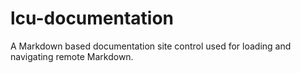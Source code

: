 # lcu-documentation
A Markdown based documentation site control used for loading and navigating remote Markdown.

